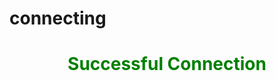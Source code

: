# connecting
<html>
<head>
<title>TestConnection</title>
</head>
<body>
 <h1 style="color: green">
 <center>Successful Connection</center>
 </h1>
</body>
</html>

